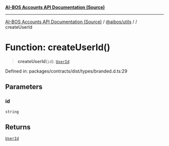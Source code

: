 [**AI-BOS Accounts API Documentation (Source)**](../../../README.md)

***

[AI-BOS Accounts API Documentation (Source)](../../../README.md) / [@aibos/utils](../README.md) / [](../README.md) / createUserId

# Function: createUserId()

> **createUserId**(`id`): [`UserId`](../type-aliases/UserId.md)

Defined in: packages/contracts/dist/types/branded.d.ts:29

## Parameters

### id

`string`

## Returns

[`UserId`](../type-aliases/UserId.md)
